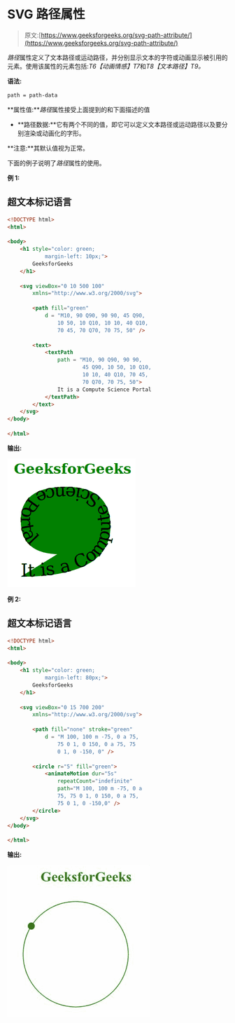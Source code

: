 # SVG 路径属性

> 原文:[https://www.geeksforgeeks.org/svg-path-attribute/](https://www.geeksforgeeks.org/svg-path-attribute/)

*路径*属性定义了文本路径或运动路径，并分别显示文本的字符或动画显示被引用的元素。使用该属性的元素包括:*T6【动画情感】T7*和*T8【文本路径】T9。*

**语法:**

```html
path = path-data

```

**属性值:***路径*属性接受上面提到的和下面描述的值

*   **路径数据:**它有两个不同的值，即它可以定义文本路径或运动路径以及要分别渲染或动画化的字形。

**注意:**其默认值视为正常。

下面的例子说明了*路径*属性的使用。

**例 1:**

## 超文本标记语言

```html
<!DOCTYPE html>
<html>

<body>
    <h1 style="color: green; 
            margin-left: 10px;">
        GeeksforGeeks
    </h1>

    <svg viewBox="0 10 500 100" 
        xmlns="http://www.w3.org/2000/svg">

        <path fill="green" 
            d = "M10, 90 Q90, 90 90, 45 Q90,
                10 50, 10 Q10, 10 10, 40 Q10,
                70 45, 70 Q70, 70 75, 50" />

        <text>
            <textPath 
                path = "M10, 90 Q90, 90 90,
                        45 Q90, 10 50, 10 Q10,
                        10 10, 40 Q10, 70 45,
                        70 Q70, 70 75, 50">
                It is a Compute Science Portal
            </textPath>
        </text>
    </svg>
</body>

</html>
```

**输出:**

![](img/7cbbd0906c739b7d4fed595bdca93071.png)

**例 2:**

## 超文本标记语言

```html
<!DOCTYPE html>
<html>

<body>
    <h1 style="color: green; 
            margin-left: 80px;">
        GeeksforGeeks
    </h1>

    <svg viewBox="0 15 700 200" 
        xmlns="http://www.w3.org/2000/svg">

        <path fill="none" stroke="green" 
            d = "M 100, 100 m -75, 0 a 75,
                75 0 1, 0 150, 0 a 75, 75 
                0 1, 0 -150, 0" />

        <circle r="5" fill="green">
            <animateMotion dur="5s" 
                repeatCount="indefinite" 
                path="M 100, 100 m -75, 0 a 
                75, 75 0 1, 0 150, 0 a 75, 
                75 0 1, 0 -150,0" />
        </circle>
    </svg>
</body>

</html>
```

**输出:**

![](img/7a26813d63844a59c5d6f4056cb26aad.png)